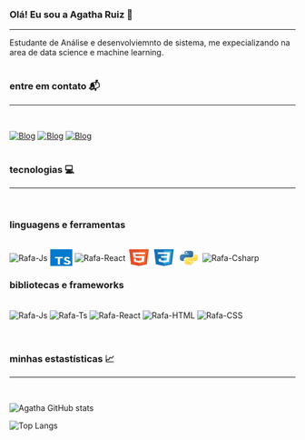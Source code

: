 ### Olá! Eu sou a Agatha Ruiz 👋

<hr>
Estudante de Análise e desenvolviemnto de sistema, me expecializando na area de data science e machine learning.
<br><br>

### entre em contato 📬

<hr>
<br>

[![Blog](https://img.shields.io/badge/Gmail-D14836?style=for-the-badge&logo=gmail&logoColor=white)](https://mail.google.com/mail/u/0/#inbox)
[![Blog](https://img.shields.io/badge/LinkedIn-0077B5?style=for-the-badge&logo=linkedin&logoColor=white)](https://www.linkedin.com/in/agatha-ruiz-a7b1062bb/)
[![Blog](https://img.shields.io/badge/Instagram-E4405F?style=for-the-badge&logo=instagram&logoColor=white)](https://www.instagram.com/agatha_ruizz/?next=%2F)
<br><br>
### tecnologias 💻

<hr>
<br>

### linguagens e ferramentas
<div style="display: inline_block"><br>
  <img align="center" alt="Rafa-Js" height="30" width="40" src="https://cdn.jsdelivr.net/gh/devicons/devicon@latest/icons/azuresqldatabase/azuresqldatabase-original.svg">          
  <img align="center" alt="Rafa-Ts" height="30" width="40" src="https://raw.githubusercontent.com/devicons/devicon/master/icons/typescript/typescript-plain.svg">
  <img align="center" alt="Rafa-React" height="30" width="40" src="https://cdn.jsdelivr.net/gh/devicons/devicon@latest/icons/mysql/mysql-original-wordmark.svg">      
  <img align="center" alt="Rafa-HTML" height="30" width="40" src="https://raw.githubusercontent.com/devicons/devicon/master/icons/html5/html5-original.svg">
  <img align="center" alt="Rafa-CSS" height="30" width="40" src="https://raw.githubusercontent.com/devicons/devicon/master/icons/css3/css3-original.svg">
  <img align="center" alt="Rafa-Python" height="30" width="40" src="https://raw.githubusercontent.com/devicons/devicon/master/icons/python/python-original.svg">
  <img align="center" alt="Rafa-Csharp" height="30" width="40" src="https://cdn.jsdelivr.net/gh/devicons/devicon@latest/icons/azure/azure-original.svg">
</div>

### bibliotecas e frameworks
<div style="display: inline_block"><br>
  <img align="center" alt="Rafa-Js" height="30" width="40" src="https://cdn.jsdelivr.net/gh/devicons/devicon@latest/icons/numpy/numpy-original.svg">  
  <img align="center" alt="Rafa-Ts" height="30" width="40" src="https://cdn.jsdelivr.net/gh/devicons/devicon@latest/icons/pandas/pandas-original.svg">   
  <img align="center" alt="Rafa-React" height="30" width="40" src="https://cdn.jsdelivr.net/gh/devicons/devicon@latest/icons/matplotlib/matplotlib-original.svg"> 
  <img align="center" alt="Rafa-HTML" height="30" width="40" src="https://cdn.jsdelivr.net/gh/devicons/devicon@latest/icons/tensorflow/tensorflow-original.svg">
  <img align="center" alt="Rafa-CSS" height="30" width="40" src="https://cdn.jsdelivr.net/gh/devicons/devicon@latest/icons/jupyter/jupyter-original-wordmark.svg">
          
</div>
<br><br>

### minhas estastísticas 📈

<hr>
<br>

![Agatha GitHub stats](https://github-readme-stats.vercel.app/api?username=AgathaRuizz&show_icons=true&theme=dracula)

![Top Langs](https://github-readme-stats.vercel.app/api/top-langs/?username=anuraghazra&layout=compact&theme=dracula)


  
